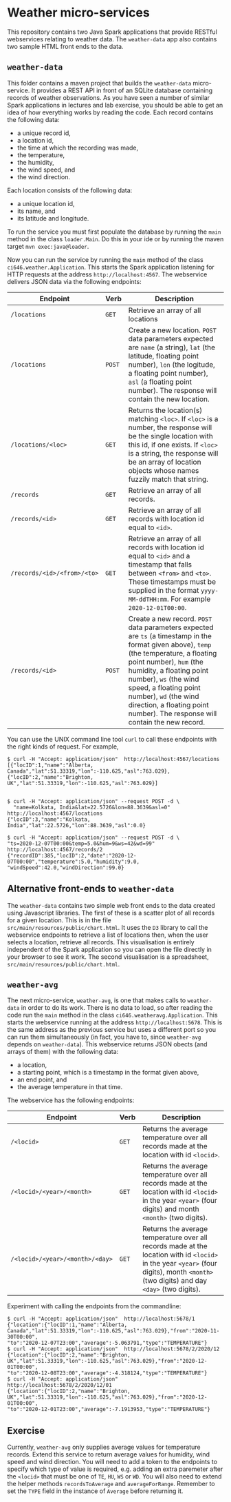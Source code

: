 # Weather micro-services

This repository contains two Java Spark applications that provide RESTful webservices
relating to weather data. The `weather-data` app also contains two sample HTML front ends to
the data.

## `weather-data`

This folder contains a maven project that builds the `weather-data` micro-service. It provides a
REST API in front of an SQLite database containing records of weather observations. As you have seen
a number of similar Spark applications in lectures and lab exercise, you should be able to get an
idea of how everything works by reading the code. Each record contains the following data:

+ a unique record id,
+ a location id,
+ the time at which the recording was made,
+ the temperature,
+ the humidity,
+ the wind speed, and
+ the wind direction.

Each location consists of the following data:

+ a unique location id,
+ its name, and
+ its latitude and longitude.

To run the service you must first populate the database by running the `main` method in
the class `loader.Main`. Do this in your ide or by running the maven target `mvn exec:java@loader`.

Now you can run the service by running the `main` method of the class `ci646.weather.Application`.
This starts the Spark application listening for HTTP requests at the address `http://localhost:4567`.
The webservice delivers JSON data via the following endpoints:

| Endpoint | Verb | Description |
| -------- | ---- | ----------- |
| `/locations` | `GET` | Retrieve an array of all locations |
| `/locations` | `POST` | Create a new location. `POST` data parameters expected are `name` (a string), `lat` (the latitude, floating point number), `lon` (the logitude, a floating point number), `asl` (a floating point number). The response will contain the new location. |
| `/locations/<loc>` | `GET` | Returns the location(s) matching `<loc>`. If `<loc>` is a number, the response will be the single location with this id, if one exists. If `<loc>` is a string, the response will be an array of location objects whose names fuzzily match that string. |
| `/records` | `GET` | Retrieve an array of all records. |
| `/records/<id>` | `GET` | Retrieve an array of all records with location id equal to `<id>`. |
| `/records/<id>/<from>/<to>` | `GET` | Retrieve an array of all records with location id equal to `<id>` and a timestamp that falls between `<from>` and `<to>`. These timestamps must be supplied in the format `yyyy-MM-ddTHH:mm`. For example `2020-12-01T00:00`. |
| `/records/<id>` | `POST` | Create a new record. `POST` data parameters expected are `ts` (a timestamp in the format given above), `temp` (the temperature, a floating point number), `hum` (the humidity, a floating point number), `ws` (the wind speed, a floating point number), `wd` (the wind direction, a floating point number). The response will contain the new record. |

You can use the UNIX command line tool `curl` to call these endpoints with the right kinds of request. For example,

```
$ curl -H "Accept: application/json"  http://localhost:4567/locations
[{"locID":1,"name":"Alberta, Canada","lat":51.33319,"lon":-110.625,"asl":763.029},
{"locID":2,"name":"Brighton, UK","lat":51.33319,"lon":-110.625,"asl":763.029}]


$ curl -H "Accept: application/json" --request POST -d \
  "name=Kolkata, India&lat=22.5726&lon=88.3639&asl=0" http://localhost:4567/locations
{"locID":3,"name":"Kolkata, India","lat":22.5726,"lon":88.3639,"asl":0.0}

$ curl -H "Accept: application/json" --request POST -d \
"ts=2020-12-07T00:00&temp=5.0&hum=9&ws=42&wd=99" http://localhost:4567/records/2
{"recordID":385,"locID":2,"date":"2020-12-07T00:00","temperature":5.0,"humidity":9.0,
"windSpeed":42.0,"windDirection":99.0}
```

## Alternative front-ends to `weather-data`

The `weather-data` contains two simple web front ends to the data created using Javascript libraries. The first of these is a scatter plot of
all records for a given location. This is in the file `src/main/resources/public/chart.html`. It uses the `D3` library to call the webservice
endpoints to retrieve a list of locations then, when the user selects a location, retrieve all records. This visualisation is entirely independent
of the Spark application so you can open the file directly in your browser to see it work. The second visualisation is a spreadsheet,
`src/main/resources/public/chart.html`.

## `weather-avg`

The next micro-service, `weather-avg`, is one that makes calls to `weather-data` in order to do its work. There is no data to load, so after reading the code
run the `main` method in the class `ci646.weatheravg.Application`. This starts the webservice running at the address `http://localhost:5678`. This is the same
address as the previous service but uses a different port so you can run them simultaneously (in fact, you have to, since `weather-avg` depends on
`weather-data`). This webservice returns JSON obects (and arrays of them) with the following data:

+ a location,
+ a starting point, which is a timestamp in the format given above,
+ an end point, and
+ the average temperature in that time.

The webservice has the following endpoints:

| Endpoint | Verb | Description |
| -------- | ---- | ----------- |
| `/<locid>` | `GET` | Returns the average temperature over all records made at the location with id `<locid>`. |
| `/<locid>/<year>/<month>` | `GET` | Returns the average temperature over all records made at the location with id `<locid>` in the year `<year>` (four digits) and month `<month>` (two digits). |
| `/<locid>/<year>/<month>/<day>` | `GET` | Returns the average temperature over all records made at the location with id `<locid>` in the year `<year>` (four digits), month `<month>` (two digits) and day `<day>` (two digits). |

Experiment with calling the endpoints from the commandline:

```
$ curl -H "Accept: application/json"  http://localhost:5678/1
{"location":{"locID":1,"name":"Alberta, Canada","lat":51.33319,"lon":-110.625,"asl":763.029},"from":"2020-11-30T00:00",
"to":"2020-12-07T23:00","average":-5.063791,"type":"TEMPERATURE"}
$ curl -H "Accept: application/json"  http://localhost:5678/2/2020/12
{"location":{"locID":2,"name":"Brighton, UK","lat":51.33319,"lon":-110.625,"asl":763.029},"from":"2020-12-01T00:00",
"to":"2020-12-08T23:00","average":-4.318124,"type":"TEMPERATURE"}
$ curl -H "Accept: application/json"  http://localhost:5678/2/2020/12/01
{"location":{"locID":2,"name":"Brighton, UK","lat":51.33319,"lon":-110.625,"asl":763.029},"from":"2020-12-01T00:00",
"to":"2020-12-01T23:00","average":-7.1913953,"type":"TEMPERATURE"}
```

## Exercise

Currently, `weather-avg` only supplies average values for temperature records. Extend this service to return average values for humidity, wind speed and wind
direction. You will need to add a token to the endpoints to specify which type of value is required, e.g. adding an extra paremeter after the `<locid>` 
that must be one of `TE`, `HU`, `WS` or `WD`. You will also need to extend the helper methods `recordsToAverage` and `averageForRange`.
Remember to set the `TYPE` field in the instance of `Average` before returning it.
